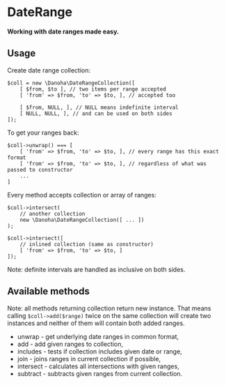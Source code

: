 # DateRange

__Working with date ranges made easy.__

## Usage

Create date range collection:

```
$coll = new \Danoha\DateRangeCollection([
    [ $from, $to ], // two items per range accepted
    [ 'from' => $from, 'to' => $to, ], // accepted too
    
    [ $from, NULL, ], // NULL means indefinite interval
    [ NULL, NULL, ], // and can be used on both sides
]);
```

To get your ranges back:

```
$coll->unwrap() === [
    [ 'from' => $from, 'to' => $to, ], // every range has this exact format
    [ 'from' => $from, 'to' => $to, ], // regardless of what was passed to constructor
    ...
]
```

Every method accepts collection or array of ranges:

```
$coll->intersect(
    // another collection
    new \Danoha\DateRangeCollection([ ... ])
);

$coll->intersect([
    // inlined collection (same as constructor)
    [ 'from' => $from, 'to' => $to, ]
]);
```

Note: definite intervals are handled as inclusive on both sides.

## Available methods

Note: all methods returning collection return new instance.
That means calling `$coll->add($range)` twice on the same
collection will create two instances and neither of them will
contain both added ranges.

- unwrap - get underlying date ranges in common format,
- add - add given ranges to collection,
- includes - tests if collection includes given date or range,
- join - joins ranges in current collection if possible,
- intersect - calculates all intersections with given ranges,
- subtract - subtracts given ranges from current collection.